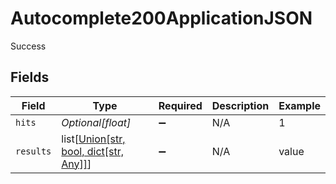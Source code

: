 # Autocomplete200ApplicationJSON

Success


## Fields

| Field                                                                                                          | Type                                                                                                           | Required                                                                                                       | Description                                                                                                    | Example                                                                                                        |
| -------------------------------------------------------------------------------------------------------------- | -------------------------------------------------------------------------------------------------------------- | -------------------------------------------------------------------------------------------------------------- | -------------------------------------------------------------------------------------------------------------- | -------------------------------------------------------------------------------------------------------------- |
| `hits`                                                                                                         | *Optional[float]*                                                                                              | :heavy_minus_sign:                                                                                             | N/A                                                                                                            | 1                                                                                                              |
| `results`                                                                                                      | list[[Union[str, bool, dict[str, Any]]](undefined/models/operations/autocomplete200applicationjsonresults.md)] | :heavy_minus_sign:                                                                                             | N/A                                                                                                            | value                                                                                                          |